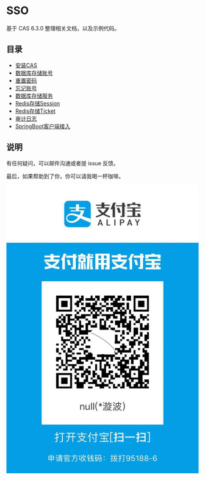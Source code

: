 # SSO

基于 CAS 6.3.0 整理相关文档，以及示例代码。

## 目录

- [安装CAS](./安装CAS.md)
- [数据库存储账号](./数据库存储账号.md)
- [重置密码](./重置密码.md)
- [忘记账号](./忘记账号.md)
- [数据库存储服务](./数据库存储服务.md)
- [Redis存储Session](./Redis存储Session.md)
- [Redis存储Ticket](./Redis存储Ticket.md)
- [审计日志](./审计日志.md)
- [SpringBoot客户端接入](./SpringBoot客户端接入.md)

## 说明

有任何疑问，可以邮件沟通或者提 issue 反馈。

最后，如果帮助到了你，你可以请我喝一杯咖啡。

![pay](./docs/pay.png)
